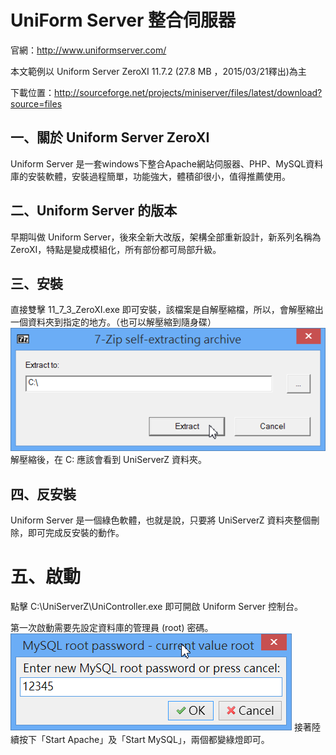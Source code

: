 # UniForm Server 整合伺服器

官網：http://www.uniformserver.com/

本文範例以 Uniform Server ZeroXI 11.7.2 (27.8 MB ，2015/03/21釋出)為主

下載位置：http://sourceforge.net/projects/miniserver/files/latest/download?source=files

## 一、關於 Uniform Server ZeroXI

Uniform Server 是一套windows下整合Apache網站伺服器、PHP、MySQL資料庫的安裝軟體，安裝過程簡單，功能強大，體積卻很小，值得推薦使用。

## 二、Uniform Server 的版本

早期叫做 Uniform Server，後來全新大改版，架構全部重新設計，新系列名稱為 ZeroXI，特點是變成模組化，所有部份都可局部升級。

## 三、安裝

直接雙擊 11_7_3_ZeroXI.exe 即可安裝，該檔案是自解壓縮檔，所以，會解壓縮出一個資料夾到指定的地方。（也可以解壓縮到隨身碟）
![](x204.png)
解壓縮後，在 C: 應該會看到 UniServerZ 資料夾。

## 四、反安裝

Uniform Server 是一個綠色軟體，也就是說，只要將 UniServerZ 資料夾整個刪除，即可完成反安裝的動作。

# 五、啟動

點擊 C:\UniServerZ\UniController.exe 即可開啟 Uniform Server 控制台。

第一次啟動需要先設定資料庫的管理員 (root) 密碼。
![](x205.png)
接著陸續按下「Start Apache」及「Start MySQL」，兩個都變綠燈即可。

